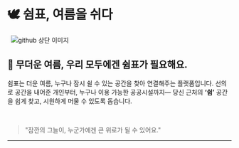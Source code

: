 # 🕊 쉼표, 여름을 쉬다

  <!-- HTML 엔터를 위한 공백 추가 -->
![github 상단 이미지](https://github.com/ShymPyo/.github/blob/main/image/banner.png?raw=true)
  <!-- HTML 엔터를 위한 공백 추가 -->

## 🌿 무더운 여름, 우리 모두에겐 **쉼표**가 필요해요.

쉼표는 더운 여름, 누구나 잠시 쉴 수 있는 공간을 찾아 연결해주는 플랫폼입니다.
선의로 공간을 내어준 개인부터, 누구나 이용 가능한 공공시설까지—
당신 근처의 **‘쉼’** 공간을 쉽게 찾고, 시원하게 머물 수 있도록 돕습니다.

  <!-- HTML 엔터를 위한 공백 추가 -->

> "잠깐의 그늘이, 누군가에겐 큰 위로가 될 수 있어요."

---

